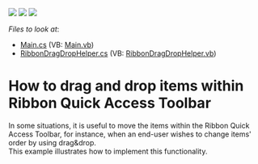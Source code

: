 <!-- default badges list -->
![](https://img.shields.io/endpoint?url=https://codecentral.devexpress.com/api/v1/VersionRange/128616723/13.1.4%2B)
[![](https://img.shields.io/badge/Open_in_DevExpress_Support_Center-FF7200?style=flat-square&logo=DevExpress&logoColor=white)](https://supportcenter.devexpress.com/ticket/details/E3348)
[![](https://img.shields.io/badge/📖_How_to_use_DevExpress_Examples-e9f6fc?style=flat-square)](https://docs.devexpress.com/GeneralInformation/403183)
<!-- default badges end -->
<!-- default file list -->
*Files to look at*:

* [Main.cs](./CS/WindowsApplication3/Main.cs) (VB: [Main.vb](./VB/WindowsApplication3/Main.vb))
* [RibbonDragDropHelper.cs](./CS/WindowsApplication3/RibbonDragDropHelper.cs) (VB: [RibbonDragDropHelper.vb](./VB/WindowsApplication3/RibbonDragDropHelper.vb))
<!-- default file list end -->
# How to drag and drop items within Ribbon Quick Access Toolbar 


<p>In some situations, it is useful to move the items within the Ribbon Quick Access Toolbar, for instance, when an end-user wishes to change items' order by using drag&drop. <br />
This example illustrates how to implement this functionality.</p><br />


<br/>


